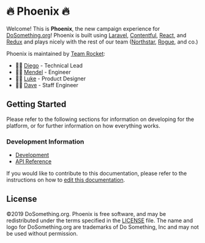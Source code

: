 # 🔥 Phoenix 🔥

Welcome! This is **Phoenix**, the new campaign experience for [DoSomething.org](https://www.dosomething.org)! Phoenix is built using [Laravel](https://laravel.com/docs), [Contentful](https://www.contentful.com), [React](https://reactjs.com/), and [Redux](http://redux.js.org) and plays nicely with the rest of our team \([Northstar](https://github.com/DoSomething/northstar), [Rogue](https://github.com/DoSomething/rogue), and co.\)

Phoenix is maintained by [Team Rocket](https://github.com/orgs/DoSomething/teams/team-rocket):

- 👨‍💻 [Diego](https://github.com/weerd) - Technical Lead
- 👨‍💻 [Mendel](https://github.com/mendelB) - Engineer
- 👨‍🎨 [Luke](https://github.com/lkpttn) - Product Designer
- 👨‍🔬 [Dave](https://github.com/DFurnes) - Staff Engineer

## Getting Started

Please refer to the following sections for information on developing for the platform, or for further information on how everything works.

### Development Information

- [Development]()
- [API Reference](api-reference/api-v2/README.md)

If you would like to contribute to this documentation, please refer to the instructions on how to [edit this documentation](contributing-instructions/edit-this-documentation.md).

## License

©2019 DoSomething.org. Phoenix is free software, and may be redistributed under the terms specified in the [LICENSE](https://github.com/DoSomething/phoenix/blob/dev/LICENSE) file. The name and logo for DoSomething.org are trademarks of Do Something, Inc and may not be used without permission.
